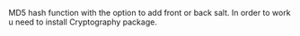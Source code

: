 MD5 hash function with the option to add front or back salt. In order to work u need to install Cryptography package.
